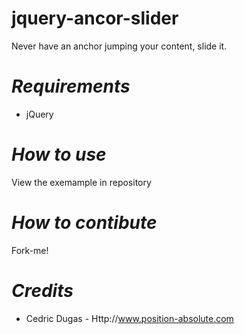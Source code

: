 jquery-ancor-slider
===================

Never have an anchor jumping your content, slide it.



*Requirements*
==================

* jQuery



*How to use*
==================

View the exemample in repository



*How to contibute*
======================

Fork-me!



*Credits*
=============

* Cedric Dugas - Http://www.position-absolute.com